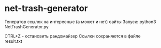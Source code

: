 # net-trash-generator
Генератор ссылок на интересные (а может и нет) сайты
Запуск:
python3 NetTrashGenerator.py

CTRL+Z - остановить рандомайзер
Ссылки сохраняются в файле result.txt
